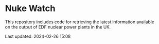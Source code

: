 # Nuke Watch

This repository includes code for retrieving the latest information available on the output of EDF nuclear power plants in the UK.

Last updated: 2024-02-26 15:08